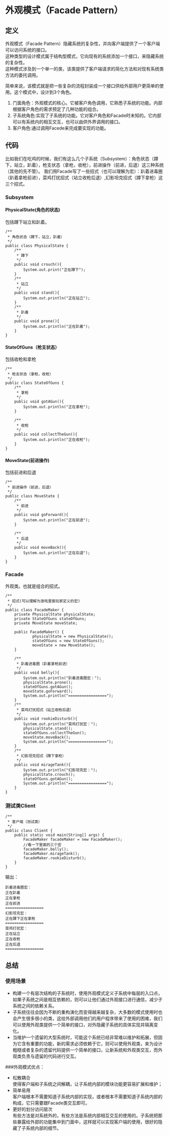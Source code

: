 # 外观模式（Facade Pattern）
## 定义
外观模式（Facade Pattern）隐藏系统的复杂性，并向客户端提供了一个客户端可以访问系统的接口。  
这种类型的设计模式属于结构型模式，它向现有的系统添加一个接口，来隐藏系统的复杂性。  
这种模式涉及到一个单一的类，该类提供了客户端请求的简化方法和对现有系统类方法的委托调用。  

简单来说，该模式就是把一些复杂的流程封装成一个接口供给外部用户更简单的使用。这个模式中，设计到3个角色。  
1. 门面角色：外观模式的核心。它被客户角色调用，它熟悉子系统的功能。内部根据客户角色的需求预定了几种功能的组合。
2. 子系统角色:实现了子系统的功能。它对客户角色和Facade时未知的。它内部可以有系统内的相互交互，也可以由供外界调用的接口。
3. 客户角色:通过调用Facede来完成要实现的功能。
## 代码
比如我们在吃鸡的时候，我们有这么几个子系统（Subsystem）：角色状态（蹲下，站立，趴着），枪支状态（拿枪，收枪），前进操作（前进，后退）这三种系统（其他的先不管）。
我们用Facade写了一些招式（也可以理解为宏）：趴着进毒圈（趴着拿枪前进），菜鸡打扰招式（站立收枪后退）,幻影坦克招式（蹲下拿枪）这三个招式。
### Subsystem
#### PhysicalState(角色的状态)
包括蹲下站立和趴着。
```
/**
 * 角色状态（蹲下，站立，趴着）
 */
public class PhysicalState {
    /**
     * 蹲下
     */
    public void crouch(){
        System.out.print("正在蹲下");
    }
    /**
     * 站立
     */
    public void stand(){
        System.out.println("正在站立");
    }
    /**
     * 趴着
     */
    public void prone(){
        System.out.println("正在趴着");
    }
}
```
#### StateOfGuns（枪支状态）
包括收枪和拿枪
```
/**
 * 枪支状态（拿枪，收枪）
 */
public class StateOfGuns {
    /**
     * 拿枪
     */
    public void gotAGun(){
        System.out.println("正在拿枪");
    }

    /**
     * 收枪
     */
    public void collectTheGun(){
        System.out.println("正在收枪");
    }
}
```
#### MoveState(前进操作)
包括前进和后退
```
/**
 * 前进操作（前进，后退）
 */
public class MoveState {
    /**
     * 前进
     */
    public void goForward(){
        System.out.println("正在前进");
    }

    /**
     * 后退
     */
    public void moveBack(){
        System.out.println("正在后退");
    }
}
```
### Facade
外观类。也就是组合的招式。
```
/**
 * 招式(可以理解为游戏里面玩家定义的宏)
 */
public class FacadeMaker {
    private PhysicalState physicalState;
    private StateOfGuns stateOfGuns;
    private MoveState moveState;

    public FacadeMaker() {
            physicalState = new PhysicalState();
            stateOfGuns = new StateOfGuns();
            moveState = new MoveState();
    }

    /**
     * 趴着进毒圈（趴着拿枪前进）
     */
    public void belly(){
        System.out.println("趴着进毒圈宏：");
        physicalState.prone();
        stateOfGuns.gotAGun();
        moveState.goForward();
        System.out.println("=================");
    }
    /**
     * 菜鸡打扰招式（站立收枪后退）
     */
    public void rookieDisturb(){
        System.out.println("菜鸡打扰宏：");
        physicalState.stand();
        stateOfGuns.collectTheGun();
        moveState.moveBack();
        System.out.println("=================");
    }
    /**
     * 幻影坦克招式（蹲下拿枪）
     */
    public void mirageTank(){
        System.out.println("幻影坦克宏：");
        physicalState.crouch();
        stateOfGuns.gotAGun();
        System.out.println("=================");
    }
}
```

### 测试类Client
```
/**
 * 客户端（测试类）
 */
public class Client {
    public static void main(String[] args) {
        FacadeMaker facadeMaker = new FacadeMaker();
        //看一下里面的三个宏
        facadeMaker.belly();
        facadeMaker.mirageTank();
        facadeMaker.rookieDisturb();
    }
}
```
输出：
```
趴着进毒圈宏：
正在趴着
正在拿枪
正在前进
=================
幻影坦克宏：
正在蹲下正在拿枪
=================
菜鸡打扰宏：
正在站立
正在收枪
正在后退
=================
```
## 总结
### 使用场景
- 构建一个有层次结构的子系统时，使用外观模式定义子系统中每层的入口点，如果子系统之间是相互依赖的，则可以让他们通过外观接口进行通信，减少子系统之间的依赖关系。
- 子系统往往会因为不断的重构演化而变得越来越复杂，大多数的模式使用时也会产生很多很小的类，这给外部调用他们的用户程序带来了使用的困难，我们可以使用外观类提供一个简单的接口，对外隐藏子系统的具体实现并隔离变化。
- 当维护一个遗留的大型系统时，可能这个系统已经非常难以维护和拓展，但因为它含有重要的功能，新的需求必须依赖于它，则可以使用外观类，来为设计粗糙或者复杂的遗留代码提供一个简单的接口，让新系统和外观类交互，而外观类负责与遗留的代码进行交互。

###外观模式优点：
- 松散耦合  
 使得客户端和子系统之间解耦，让子系统内部的模块功能更容易扩展和维护；
- 简单易用  
客户端根本不需要知道子系统内部的实现，或者根本不需要知道子系统内部的构成，它只需要跟Facade类交互即可。
- 更好的划分访问层次  
有些方法是对系统外的，有些方法是系统内部相互交互的使用的。子系统把那些暴露给外部的功能集中到门面中，这样就可以实现客户端的使用，很好的隐藏了子系统内部的细节。
